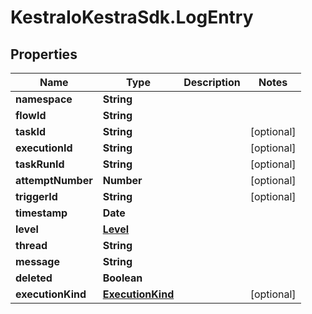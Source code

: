 # KestraIoKestraSdk.LogEntry

## Properties

Name | Type | Description | Notes
------------ | ------------- | ------------- | -------------
**namespace** | **String** |  | 
**flowId** | **String** |  | 
**taskId** | **String** |  | [optional] 
**executionId** | **String** |  | [optional] 
**taskRunId** | **String** |  | [optional] 
**attemptNumber** | **Number** |  | [optional] 
**triggerId** | **String** |  | [optional] 
**timestamp** | **Date** |  | 
**level** | [**Level**](Level.md) |  | 
**thread** | **String** |  | 
**message** | **String** |  | 
**deleted** | **Boolean** |  | 
**executionKind** | [**ExecutionKind**](ExecutionKind.md) |  | [optional] 


